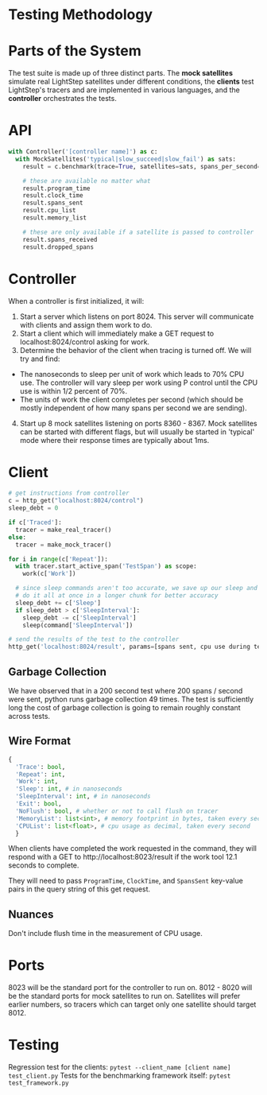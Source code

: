 # Testing Methodology

# Parts of the System

The test suite is made up of three distinct parts. The **mock satellites** simulate real LightStep satellites under different conditions, the **clients** test LightStep's tracers and are implemented in various languages, and the **controller** orchestrates the tests.

# API

```python
with Controller('[controller name]') as c:
  with MockSatellites('typical|slow_succeed|slow_fail') as sats:
    result = c.benchmark(trace=True, satellites=sats, spans_per_second=100)

    # these are available no matter what
    result.program_time
    result.clock_time
    result.spans_sent
    result.cpu_list
    result.memory_list

    # these are only available if a satellite is passed to controller
    result.spans_received
    result.dropped_spans
```

# Controller

When a controller is first initialized, it will:

1.  Start a server which listens on port 8024. This server will communicate with clients and assign them work to do.
2.  Start a client which will immediately make a GET request to localhost:8024/control asking for work.
3.  Determine the behavior of the client when tracing is turned off. We will try and find:

- The nanoseconds to sleep per unit of work which leads to 70% CPU use. The controller will vary sleep per work using P control until the CPU use is within 1/2 percent of 70%.
- The units of work the client completes per second (which should be mostly independent of how many spans per second we are sending).

4.  Start up 8 mock satellites listening on ports 8360 - 8367. Mock satellites can be started with different flags, but will usually be started in 'typical' mode where their response times are typically about 1ms.

# Client

```python
# get instructions from controller
c = http_get("localhost:8024/control")
sleep_debt = 0

if c['Traced']:
  tracer = make_real_tracer()
else:
  tracer = make_mock_tracer()

for i in range(c['Repeat']):
  with tracer.start_active_span('TestSpan') as scope:
    work(c['Work'])

  # since sleep commands aren't too accurate, we save up our sleep and
  # do it all at once in a longer chunk for better accuracy
  sleep_debt += c['Sleep']
  if sleep_debt > c['SleepInterval']:
    sleep_debt -= c['SleepInterval']
    sleep(command['SleepInterval'])

# send the results of the test to the controller
http_get('localhost:8024/result', params=[spans sent, cpu use during test, test time, etc...])
```

## Garbage Collection

We have observed that in a 200 second test where 200 spans / second were sent, python runs garbage collection 49 times. The test is sufficiently long the cost of garbage collection is going to remain roughly constant across tests.

## Wire Format

```python
{
  'Trace': bool,
  'Repeat': int,
  'Work': int,
  'Sleep': int, # in nanoseconds
  'SleepInterval': int, # in nanoseconds
  'Exit': bool,
  'NoFlush': bool, # whether or not to call flush on tracer
  'MemoryList': list<int>, # memory footprint in bytes, taken every second
  'CPUList': list<float>, # cpu usage as decimal, taken every second
  }
```

When clients have completed the work requested in the command, they will respond with a GET to http://localhost:8023/result if the work tool 12.1 seconds to complete.

They will need to pass `ProgramTime`, `ClockTime`, and `SpansSent` key-value pairs in the query string of this get request.

## Nuances

Don't include flush time in the measurement of CPU usage.

# Ports

8023 will be the standard port for the controller to run on.
8012 - 8020 will be the standard ports for mock satellites to run on. Satellites will prefer earlier numbers, so tracers which can target only one satellite should target 8012.

# Testing

Regression test for the clients: `pytest --client_name [client name] test_client.py`
Tests for the benchmarking framework itself: `pytest test_framework.py`

